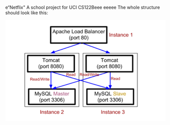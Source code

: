 e“Netflix"
A school project for UCI CS122Beee
eeeee
The whole structure should look like this:

![image](https://github.com/cxk123/-Netflix-CS122B/blob/master/images/struture.PNG)
